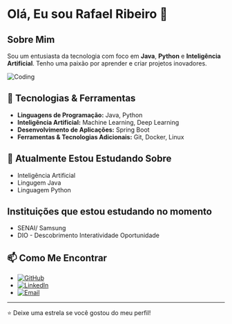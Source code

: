 # Olá, Eu sou Rafael Ribeiro 👋

## Sobre Mim
Sou um entusiasta da tecnologia com foco em **Java**, **Python** e **Inteligência Artificial**. Tenho uma paixão por aprender e criar projetos inovadores.

![Coding]([[https://media.giphy.com/media/ZVik7pBtu9dNS/giphy.gif](https://giphy.com/gifs/tecnicageracao-4rZA5D22301iMgrUNd)](https://giphy.com/gifs/tecnicageracao-4rZA5D22301iMgrUNd))

## 🚀 Tecnologias & Ferramentas
- **Linguagens de Programação:** Java, Python
- **Inteligência Artificial:** Machine Learning, Deep Learning
- **Desenvolvimento de Aplicações:** Spring Boot
- **Ferramentas & Tecnologias Adicionais:** Git, Docker, Linux

## 🌱 Atualmente Estou Estudando Sobre
- Inteligência Artificial
- Lingugem Java
- Linguagem Python

## Instituições que estou estudando no momento
- SENAI/ Samsung
- DIO - Descobrimento Interatividade Oportunidade

## 📫 Como Me Encontrar
- [![GitHub](https://img.shields.io/badge/GitHub-181717?style=for-the-badge&logo=github&logoColor=white)](https://github.com/RafaelRiS)
- [![LinkedIn](https://img.shields.io/badge/LinkedIn-0077B5?style=for-the-badge&logo=linkedin&logoColor=white)](https://www.linkedin.com/in/rafaelribeiroti)
- [![Email](https://img.shields.io/badge/Email-D14836?style=for-the-badge&logo=gmail&logoColor=white)](mailto:ralkribeiro@hotmail.com)

---

⭐️ Deixe uma estrela se você gostou do meu perfil!
